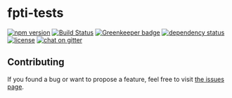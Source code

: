 # fpti-tests

[![npm version](https://img.shields.io/npm/v/fpti-tests.svg)](https://www.npmjs.com/package/fpti-tests)
[![Build Status](https://travis-ci.org/juliuste/fpti-tests.svg?branch=master)](https://travis-ci.org/juliuste/fpti-tests)
[![Greenkeeper badge](https://badges.greenkeeper.io/juliuste/fpti-tests.svg)](https://greenkeeper.io/)
[![dependency status](https://img.shields.io/david/juliuste/fpti-tests.svg)](https://david-dm.org/juliuste/fpti-tests)
[![license](https://img.shields.io/github/license/juliuste/fpti-tests.svg?style=flat)](license)
[![chat on gitter](https://badges.gitter.im/juliuste.svg)](https://gitter.im/juliuste)

## Contributing

If you found a bug or want to propose a feature, feel free to visit [the issues page](https://github.com/juliuste/fpti-tests/issues).
